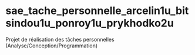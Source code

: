# sae_tache_personnelle_arcelin1u_bitsindou1u_ponroy1u_prykhodko2u
Projet de réalisation des tâches personnelles (Analyse/Conception/Programmation)
